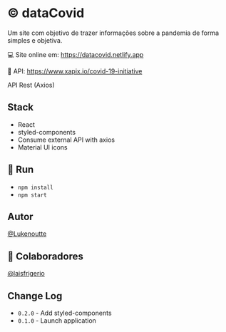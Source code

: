 # :copyright: dataCovid

Um site com objetivo de trazer informações sobre a pandemia de forma simples e objetiva.

💻 Site online em: https://datacovid.netlify.app

🔌 API: https://www.xapix.io/covid-19-initiative

API Rest (Axios)

## Stack

  - React
  - styled-components
  - Consume external API with axios
  - Material UI icons

## :gem: Run

  - `npm install`
  - `npm start`

## Autor

[@Lukenoutte](https://github.com/Lukenoutte/)

## :muscle: Colaboradores

[@laisfrigerio](https://github.com/laisfrigerio)

## Change Log

- `0.2.0` - Add styled-components
- `0.1.0` - Launch application
